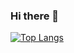### Hi there 👋

[![Top Langs](https://github-readme-stats.vercel.app/api/top-langs/?username=anuraghazra&layout=compact&theme=dracula)](https://github.com/anuraghazra/github-readme-stats)

<!-- ![github stats](https://github-readme-stats.vercel.app/api?username=Shing-Ho&show_icons=true&theme=dracula) -->
